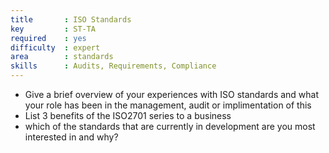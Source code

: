 ```yaml
---
title       : ISO Standards
key         : ST-TA
required    : yes
difficulty  : expert
area        : standards
skills      : Audits, Requirements, Compliance
---
```


- Give a brief overview of your experiences with ISO standards and what your role has been in the management, audit or implimentation of this
- List 3 benefits of the ISO2701 series to a business
- which of the standards that are currently in development are you most interested in and why?

